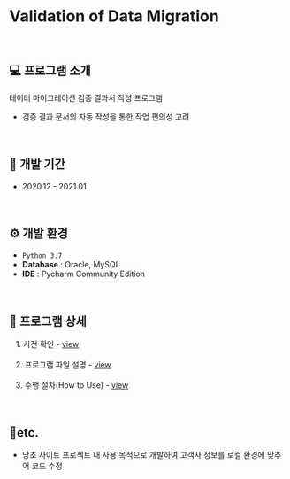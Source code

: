 # Validation of Data Migration 
<br>

## 💻 프로그램 소개
데이터 마이그레이션 검증 결과서 작성 프로그램
 - 검증 결과 문서의 자동 작성을 통한 작업 편의성 고려
<br>

## 📅 개발 기간
* 2020.12 - 2021.01
<br>

## ⚙ 개발 환경
- `Python 3.7`
- **Database** : Oracle, MySQL
- **IDE** : Pycharm Community Edition
<br>

## 🔎 프로그램 상세
&nbsp;&nbsp; 1. 사전 확인 - <a href="https://github.com/naya106/Validation_of_DataMigration/wiki/1.-%EC%82%AC%EC%A0%84-%ED%99%95%EC%9D%B8">view</a><br><br>
&nbsp;&nbsp; 2. 프로그램 파일 설명 - <a href="https://github.com/naya106/Validation_of_DataMigration/wiki/2.-%ED%94%84%EB%A1%9C%EA%B7%B8%EB%9E%A8-%ED%8C%8C%EC%9D%BC-%EC%84%A4%EB%AA%85">view</a><br><br>
&nbsp;&nbsp; 3. 수행 절차(How to Use) - <a href="https://github.com/naya106/Validation_of_DataMigration/wiki/3.-%EC%88%98%ED%96%89-%EC%A0%88%EC%B0%A8(How-to-Use)">view</a><br><br> 
<br>

## 🎸etc.
- 당초 사이트 프로젝트 내 사용 목적으로 개발하여 고객사 정보를 로컬 환경에 맞추어 코드 수정
